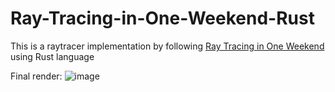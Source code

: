 # Ray-Tracing-in-One-Weekend-Rust
This is a raytracer implementation by following [Ray Tracing in One Weekend](https://raytracing.github.io/books/RayTracingInOneWeekend.html) using Rust language

Final render:
![image](https://user-images.githubusercontent.com/1093326/116784281-0cb8f480-aa9c-11eb-95b2-222232a73b62.png)
